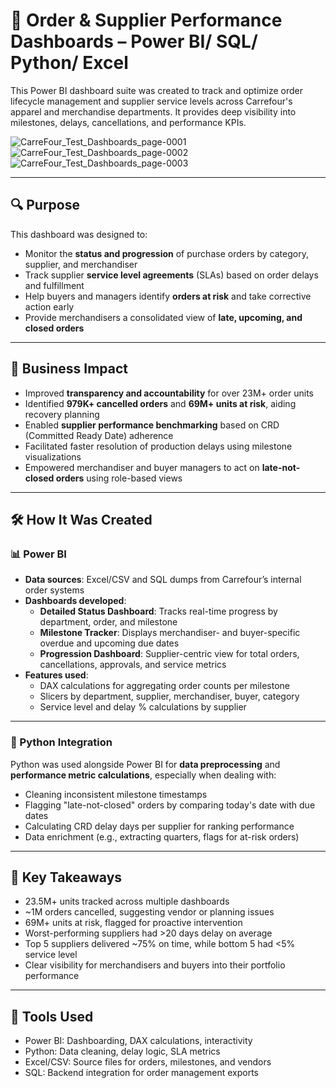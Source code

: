 # 🛒 Order & Supplier Performance Dashboards – Power BI/ SQL/ Python/ Excel

This Power BI dashboard suite was created to track and optimize order lifecycle management and supplier service levels across Carrefour's apparel and merchandise departments. It provides deep visibility into milestones, delays, cancellations, and performance KPIs.

![CarreFour_Test_Dashboards_page-0001](https://github.com/user-attachments/assets/5d7c6921-a98b-4a36-a8d1-adbf3b7c0cdc)
![CarreFour_Test_Dashboards_page-0002](https://github.com/user-attachments/assets/16009fd3-6fd5-4eae-b810-c6d318f932bb)
![CarreFour_Test_Dashboards_page-0003](https://github.com/user-attachments/assets/402b30f0-7244-4b82-a12d-a367fbaa5b44)

---

## 🔍 Purpose

This dashboard was designed to:
- Monitor the **status and progression** of purchase orders by category, supplier, and merchandiser
- Track supplier **service level agreements** (SLAs) based on order delays and fulfillment
- Help buyers and managers identify **orders at risk** and take corrective action early
- Provide merchandisers a consolidated view of **late, upcoming, and closed orders**

---

## 🎯 Business Impact

- Improved **transparency and accountability** for over 23M+ order units
- Identified **979K+ cancelled orders** and **69M+ units at risk**, aiding recovery planning
- Enabled **supplier performance benchmarking** based on CRD (Committed Ready Date) adherence
- Facilitated faster resolution of production delays using milestone visualizations
- Empowered merchandiser and buyer managers to act on **late-not-closed orders** using role-based views

---

## 🛠️ How It Was Created

### 📊 Power BI
- **Data sources**: Excel/CSV and SQL dumps from Carrefour’s internal order systems
- **Dashboards developed**:
  - **Detailed Status Dashboard**: Tracks real-time progress by department, order, and milestone
  - **Milestone Tracker**: Displays merchandiser- and buyer-specific overdue and upcoming due dates
  - **Progression Dashboard**: Supplier-centric view for total orders, cancellations, approvals, and service metrics
- **Features used**:
  - DAX calculations for aggregating order counts per milestone
  - Slicers by department, supplier, merchandiser, buyer, category
  - Service level and delay % calculations by supplier

---

### 🐍 Python Integration

Python was used alongside Power BI for **data preprocessing** and **performance metric calculations**, especially when dealing with:
- Cleaning inconsistent milestone timestamps
- Flagging "late-not-closed" orders by comparing today's date with due dates
- Calculating CRD delay days per supplier for ranking performance
- Data enrichment (e.g., extracting quarters, flags for at-risk orders)

---

## 📌 Key Takeaways
- 23.5M+ units tracked across multiple dashboards
- ~1M orders cancelled, suggesting vendor or planning issues
- 69M+ units at risk, flagged for proactive intervention
- Worst-performing suppliers had >20 days delay on average
- Top 5 suppliers delivered ~75% on time, while bottom 5 had <5% service level
- Clear visibility for merchandisers and buyers into their portfolio performance

---

## 🧰 Tools Used
- Power BI:	Dashboarding, DAX calculations, interactivity
- Python:	Data cleaning, delay logic, SLA metrics
- Excel/CSV:	Source files for orders, milestones, and vendors
- SQL:	Backend integration for order management exports
